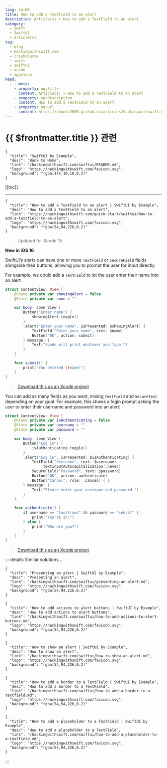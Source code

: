 ```yaml
---
lang: ko-KR
title: How to add a TextField to an alert
description: Article(s) > How to add a TextField to an alert
category:
  - Swift
  - SwiftUI
  - Article(s)
tag: 
  - blog
  - hackingwithswift.com
  - crashcourse
  - swift
  - swiftui
  - xcode
  - appstore
head:
  - - meta:
    - property: og:title
      content: Article(s) > How to add a TextField to an alert
    - property: og:description
      content: How to add a TextField to an alert
    - property: og:url
      content: https://chanhi2000.github.io/articles/hackingwithswift.com/swiftui/how-to-add-a-textfield-to-an-alert.html
---
```


# {{ $frontmatter.title }} 관련

```component VPCard
{
  "title": "SwiftUI by Example",
  "desc": "Back to Home",
  "link": "/hackingwithswift.com/swiftui/README.md",
  "logo": "https://hackingwithswift.com/favicon.svg",
  "background": "rgba(174,10,10,0.2)"
}
```

[[toc]]

---

```component VPCard
{
  "title": "How to add a TextField to an alert | SwiftUI by Example",
  "desc": "How to add a TextField to an alert",
  "link": "https://hackingwithswift.com/quick-start/swiftui/how-to-add-a-textfield-to-an-alert",
  "logo": "https://hackingwithswift.com/favicon.svg",
  "background": "rgba(54,94,226,0.2)"
}
```

> Updated for Xcode 15

**New in iOS 16**

SwiftUI’s alerts can have one or more `TextField` or `SecureField` fields alongside their buttons, allowing you to prompt the user for input directly.

For example, we could add a `TextField` to let the user enter their name into an alert:

```swift
struct ContentView: View {
    @State private var showingAlert = false
    @State private var name = ""

    var body: some View {
        Button("Enter name") {
            showingAlert.toggle()
        }
        .alert("Enter your name", isPresented: $showingAlert) {
            TextField("Enter your name", text: $name)
            Button("OK", action: submit)
        } message: {
            Text("Xcode will print whatever you type.")
        }
    }

    func submit() {
        print("You entered \(name)")
    }
}
```

> [<FontIcon icon="fas fa-file-zipper"/>Download this as an Xcode project](https://hackingwithswift.com/files/projects/swiftui/how-to-add-a-textfield-to-an-alert-1.zip)

You can add as many fields as you want, mixing `TextField` and `SecureText` depending on your goal. For example, this shows a login prompt asking the user to enter their username and password into an alert:

```swift
struct ContentView: View {
    @State private var isAuthenticating = false
    @State private var username = ""
    @State private var password = ""

    var body: some View {
        Button("Log in") {
            isAuthenticating.toggle()
        }
        .alert("Log in", isPresented: $isAuthenticating) {
            TextField("Username", text: $username)
                .textInputAutocapitalization(.never)
            SecureField("Password", text: $password)
            Button("OK", action: authenticate)
            Button("Cancel", role: .cancel) { }
        } message: {
            Text("Please enter your username and password.")
        }
    }

    func authenticate() {
        if username == "twostraws" && password == "sekrit" {
            print("You're in!")
        } else {
            print("Who are you?")
        }
    }
}
```

> [<FontIcon icon="fas fa-file-zipper"/>Download this as an Xcode project](https://hackingwithswift.com/files/projects/swiftui/how-to-add-a-textfield-to-an-alert-2.zip)

::: details Similar solutions…

```component VPCard
{
  "title": "Presenting an alert | SwiftUI by Example",
  "desc": "Presenting an alert",
  "link": "/hackingwithswift.com/swiftui/presenting-an-alert.md",
  "logo": "https://hackingwithswift.com/favicon.svg",
  "background": "rgba(54,94,226,0.2)"
}
```

```component VPCard
{
  "title": "How to add actions to alert buttons | SwiftUI by Example",
  "desc": "How to add actions to alert buttons",
  "link": "/hackingwithswift.com/swiftui/how-to-add-actions-to-alert-buttons.md",
  "logo": "https://hackingwithswift.com/favicon.svg",
  "background": "rgba(54,94,226,0.2)"
}
```

```component VPCard
{
  "title": "How to show an alert | SwiftUI by Example",
  "desc": "How to show an alert",
  "link": "/hackingwithswift.com/swiftui/how-to-show-an-alert.md",
  "logo": "https://hackingwithswift.com/favicon.svg",
  "background": "rgba(54,94,226,0.2)"
}
```

```component VPCard
{
  "title": "How to add a border to a TextField | SwiftUI by Example",
  "desc": "How to add a border to a TextField",
  "link": "/hackingwithswift.com/swiftui/how-to-add-a-border-to-a-textfield.md",
  "logo": "https://hackingwithswift.com/favicon.svg",
  "background": "rgba(54,94,226,0.2)"
}
```

```component VPCard
{
  "title": "How to add a placeholder to a TextField | SwiftUI by Example",
  "desc": "How to add a placeholder to a TextField",
  "link": "/hackingwithswift.com/swiftui/how-to-add-a-placeholder-to-a-textfield.md",
  "logo": "https://hackingwithswift.com/favicon.svg",
  "background": "rgba(54,94,226,0.2)"
}
```

:::

